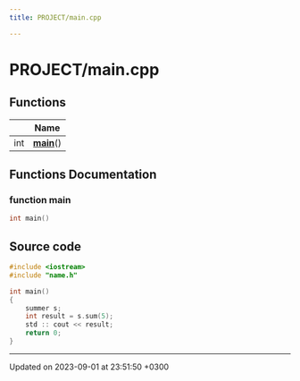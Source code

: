 ```yaml
---
title: PROJECT/main.cpp

---
```


# PROJECT/main.cpp



## Functions

|                | Name           |
| -------------- | -------------- |
| int | **[main](Files/main_8cpp.md#function-main)**() |


## Functions Documentation

### function main

```cpp
int main()
```




## Source code

```cpp
#include <iostream>
#include "name.h"

int main()
{
    summer s;
    int result = s.sum(5);
    std :: cout << result;
    return 0;
}
```


-------------------------------

Updated on 2023-09-01 at 23:51:50 +0300
